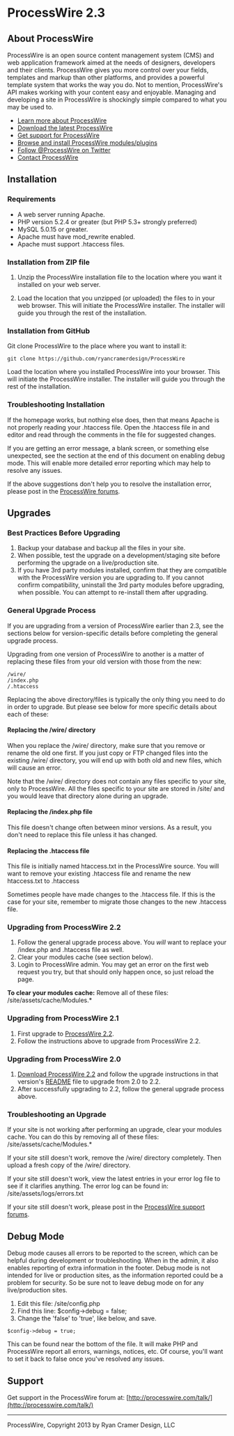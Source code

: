 # ProcessWire 2.3

## About ProcessWire

ProcessWire is an open source content management system (CMS) and web 
application framework aimed at the needs of designers, developers and their 
clients. ProcessWire gives you more control over your fields, templates and 
markup than other platforms, and provides a powerful template system that 
works the way you do. Not to mention, ProcessWire's API makes working with 
your content easy and enjoyable. Managing and developing a site in 
ProcessWire is shockingly simple compared to what you may be used to.

* [Learn more about ProcessWire](http://processwire.com)
* [Download the latest ProcessWire](http://processwire.com/download/)
* [Get support for ProcessWire](http://processwire.com/talk/)
* [Browse and install ProcessWire modules/plugins](http://modules.processwire.com)
* [Follow @ProcessWire on Twitter](http://twitter.com/processwire/)
* [Contact ProcessWire](http://processwire.com/contact/)


## Installation

### Requirements

* A web server running Apache. 
* PHP version 5.2.4 or greater (but PHP 5.3+ strongly preferred)
* MySQL 5.0.15 or greater.
* Apache must have mod_rewrite enabled. 
* Apache must support .htaccess files. 


### Installation from ZIP file

1. Unzip the ProcessWire installation file to the location where you want it
   installed on your web server. 

2. Load the location that you unzipped (or uploaded) the files to in your web
   browser. This will initiate the ProcessWire installer. The installer will
   guide you through the rest of the installation.


### Installation from GitHub

Git clone ProcessWire to the place where you want to install it:

```
git clone https://github.com/ryancramerdesign/ProcessWire 
```

Load the location where you installed ProcessWire into your browser. 
This will initiate the ProcessWire installer. The installer will guide
you through the rest of the installation.  


### Troubleshooting Installation

If the homepage works, but nothing else does, then that means Apache
is not properly reading your .htaccess file. Open the .htaccess file
in and editor and read through the comments in the file for suggested
changes. 

If you are getting an error message, a blank screen, or something
else unexpected, see the section at the end of this document on 
enabling debug mode. This will enable more detailed error reporting
which may help to resolve any issues. 

If the above suggestions don't help you to resolve the installation
error, please post in the [ProcessWire forums](http://processwire.com/talk). 


## Upgrades

### Best Practices Before Upgrading

1. Backup your database and backup all the files in your site.
2. When possible, test the upgrade on a development/staging site 
   before performing the upgrade on a live/production site. 
3. If you have 3rd party modules installed, confirm that they are 
   compatible with the ProcessWire version you are upgrading to. 
   If you cannot confirm compatibility, uninstall the 3rd party 
   modules before upgrading, when possible. You can attempt to
   re-install them after upgrading. 

### General Upgrade Process

If you are upgrading from a version of ProcessWire earlier than 2.3,
see the sections below for version-specific details before completing
the general upgrade process. 

Upgrading from one version of ProcessWire to another is a matter of
replacing these files from your old version with those from the new:

```
/wire/
/index.php
/.htaccess 
```

Replacing the above directory/files is typically the only thing you
need to do in order to upgrade. But please see below for more specific
details about each of these: 

#### Replacing the /wire/ directory

When you replace the /wire/ directory, make sure that you remove or 
rename the old one first. If you just copy or FTP changed files into
the existing /wire/ directory, you will end up with both old and new
files, which will cause an error. 

Note that the /wire/ directory does not contain any files specific to 
your site, only to ProcessWire. All the files specific to your site 
are stored in /site/ and you would leave that directory alone during 
an upgrade. 

#### Replacing the /index.php file

This file doesn't change often between minor versions. As a result,
you don't need to replace this file unless it has changed. 

#### Replacing the .htaccess file

This file is initially named htaccess.txt in the ProcessWire source.
You will want to remove your existing .htaccess file and rename the
new htaccess.txt to .htaccess

Sometimes people have made changes to the .htaccess file. If this is
the case for your site, remember to migrate those changes to the new
.htaccess file. 


### Upgrading from ProcessWire 2.2

1. Follow the general upgrade process above. You *will* want to replace
   your /index.php and .htaccess file as well.
2. Clear your modules cache (see section below).
3. Login to ProcessWire admin. You may get an error on the first web 
   request you try, but that should only happen once, so just reload 
   the page. 

**To clear your modules cache:** Remove all of these files:
/site/assets/cache/Modules.*


### Upgrading from ProcessWire 2.1

1. First upgrade to [ProcessWire 2.2](https://github.com/ryancramerdesign/ProcessWire/tree/2.2.9).
2. Follow the instructions above to upgrade from ProcessWire 2.2.


### Upgrading from ProcessWire 2.0

1. [Download ProcessWire 2.2](https://github.com/ryancramerdesign/ProcessWire/tree/2.2.9) 
   and follow the upgrade instructions in that version's [README](https://github.com/ryancramerdesign/ProcessWire/blob/2.2.9/README.txt) 
   file to upgrade from 2.0 to 2.2. 
2. After successfully upgrading to 2.2, follow the general upgrade 
   process above.


### Troubleshooting an Upgrade

If your site is not working after performing an upgrade, clear your
modules cache. You can do this by removing all of these files:
/site/assets/cache/Modules.*

If your site still doesn't work, remove the /wire/ directory completely. 
Then upload a fresh copy of the /wire/ directory. 

If your site still doesn't work, view the latest entries in your error
log file to see if it clarifies anything. The error log can be found in:
/site/assets/logs/errors.txt

If your site still doesn't work, please post in the
[ProcessWire support forums](http://processwire.com/talk/). 


## Debug Mode

Debug mode causes all errors to be reported to the screen, which can be
helpful during development or troubleshooting. When in the admin, it also
enables reporting of extra information in the footer. Debug mode is not
intended for live or production sites, as the information reported could
be a problem for security. So be sure not to leave debug mode on for
any live/production sites. 

1. Edit this file: /site/config.php
2. Find this line: $config->debug = false; 
3. Change the 'false' to 'true', like below, and save. 

```
$config->debug = true; 
```

This can be found near the bottom of the file. It will make PHP and 
ProcessWire report all errors, warnings, notices, etc. Of course, you'll
want to set it back to false once you've resolved any issues. 


## Support

Get support in the ProcessWire forum at:
[http://processwire.com/talk/](http://processwire.com/talk/)

------

ProcessWire, Copyright 2013 by Ryan Cramer Design, LLC

